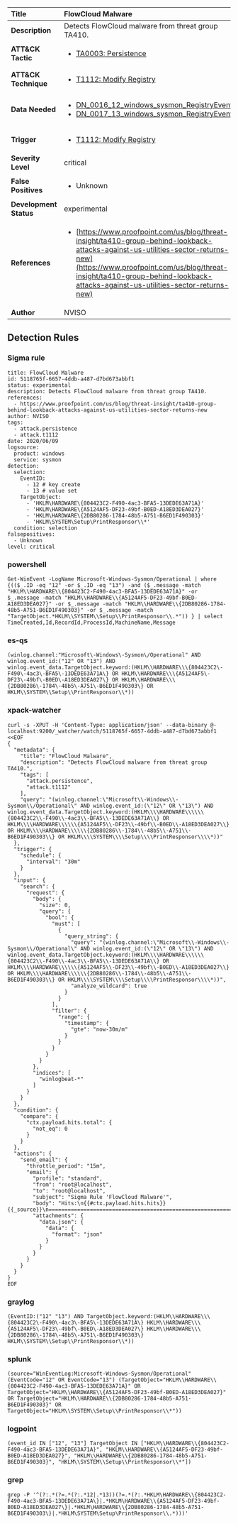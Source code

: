 | Title                    | FlowCloud Malware       |
|:-------------------------|:------------------|
| **Description**          | Detects FlowCloud malware from threat group TA410. |
| **ATT&amp;CK Tactic**    |  <ul><li>[TA0003: Persistence](https://attack.mitre.org/tactics/TA0003)</li></ul>  |
| **ATT&amp;CK Technique** | <ul><li>[T1112: Modify Registry](https://attack.mitre.org/techniques/T1112)</li></ul>  |
| **Data Needed**          | <ul><li>[DN_0016_12_windows_sysmon_RegistryEvent](../Data_Needed/DN_0016_12_windows_sysmon_RegistryEvent.md)</li><li>[DN_0017_13_windows_sysmon_RegistryEvent](../Data_Needed/DN_0017_13_windows_sysmon_RegistryEvent.md)</li></ul>  |
| **Trigger**              | <ul><li>[T1112: Modify Registry](../Triggers/T1112.md)</li></ul>  |
| **Severity Level**       | critical |
| **False Positives**      | <ul><li>Unknown</li></ul>  |
| **Development Status**   | experimental |
| **References**           | <ul><li>[https://www.proofpoint.com/us/blog/threat-insight/ta410-group-behind-lookback-attacks-against-us-utilities-sector-returns-new](https://www.proofpoint.com/us/blog/threat-insight/ta410-group-behind-lookback-attacks-against-us-utilities-sector-returns-new)</li></ul>  |
| **Author**               | NVISO |


## Detection Rules

### Sigma rule

```
title: FlowCloud Malware
id: 5118765f-6657-4ddb-a487-d7bd673abbf1
status: experimental
description: Detects FlowCloud malware from threat group TA410.
references:
  - https://www.proofpoint.com/us/blog/threat-insight/ta410-group-behind-lookback-attacks-against-us-utilities-sector-returns-new
author: NVISO
tags:
  - attack.persistence
  - attack.t1112
date: 2020/06/09
logsource:
  product: windows
  service: sysmon
detection:
  selection:
    EventID:
      - 12 # key create
      - 13 # value set
    TargetObject:
      - 'HKLM\HARDWARE\{804423C2-F490-4ac3-BFA5-13DEDE63A71A}'
      - 'HKLM\HARDWARE\{A5124AF5-DF23-49bf-B0ED-A18ED3DEA027}'
      - 'HKLM\HARDWARE\{2DB80286-1784-48b5-A751-B6ED1F490303}'
      - 'HKLM\SYSTEM\Setup\PrintResponsor\\*'
  condition: selection
falsepositives:
  - Unknown
level: critical

```





### powershell
    
```
Get-WinEvent -LogName Microsoft-Windows-Sysmon/Operational | where {(($_.ID -eq "12" -or $_.ID -eq "13") -and ($_.message -match "HKLM\\HARDWARE\\{804423C2-F490-4ac3-BFA5-13DEDE63A71A}" -or $_.message -match "HKLM\\HARDWARE\\{A5124AF5-DF23-49bf-B0ED-A18ED3DEA027}" -or $_.message -match "HKLM\\HARDWARE\\{2DB80286-1784-48b5-A751-B6ED1F490303}" -or $_.message -match "TargetObject.*HKLM\\SYSTEM\\Setup\\PrintResponsor\\.*")) } | select TimeCreated,Id,RecordId,ProcessId,MachineName,Message
```


### es-qs
    
```
(winlog.channel:"Microsoft\-Windows\-Sysmon\/Operational" AND winlog.event_id:("12" OR "13") AND winlog.event_data.TargetObject.keyword:(HKLM\\HARDWARE\\\{804423C2\-F490\-4ac3\-BFA5\-13DEDE63A71A\} OR HKLM\\HARDWARE\\\{A5124AF5\-DF23\-49bf\-B0ED\-A18ED3DEA027\} OR HKLM\\HARDWARE\\\{2DB80286\-1784\-48b5\-A751\-B6ED1F490303\} OR HKLM\\SYSTEM\\Setup\\PrintResponsor\\*))
```


### xpack-watcher
    
```
curl -s -XPUT -H 'Content-Type: application/json' --data-binary @- localhost:9200/_watcher/watch/5118765f-6657-4ddb-a487-d7bd673abbf1 <<EOF
{
  "metadata": {
    "title": "FlowCloud Malware",
    "description": "Detects FlowCloud malware from threat group TA410.",
    "tags": [
      "attack.persistence",
      "attack.t1112"
    ],
    "query": "(winlog.channel:\"Microsoft\\-Windows\\-Sysmon\\/Operational\" AND winlog.event_id:(\"12\" OR \"13\") AND winlog.event_data.TargetObject.keyword:(HKLM\\\\HARDWARE\\\\\\{804423C2\\-F490\\-4ac3\\-BFA5\\-13DEDE63A71A\\} OR HKLM\\\\HARDWARE\\\\\\{A5124AF5\\-DF23\\-49bf\\-B0ED\\-A18ED3DEA027\\} OR HKLM\\\\HARDWARE\\\\\\{2DB80286\\-1784\\-48b5\\-A751\\-B6ED1F490303\\} OR HKLM\\\\SYSTEM\\\\Setup\\\\PrintResponsor\\\\*))"
  },
  "trigger": {
    "schedule": {
      "interval": "30m"
    }
  },
  "input": {
    "search": {
      "request": {
        "body": {
          "size": 0,
          "query": {
            "bool": {
              "must": [
                {
                  "query_string": {
                    "query": "(winlog.channel:\"Microsoft\\-Windows\\-Sysmon\\/Operational\" AND winlog.event_id:(\"12\" OR \"13\") AND winlog.event_data.TargetObject.keyword:(HKLM\\\\HARDWARE\\\\\\{804423C2\\-F490\\-4ac3\\-BFA5\\-13DEDE63A71A\\} OR HKLM\\\\HARDWARE\\\\\\{A5124AF5\\-DF23\\-49bf\\-B0ED\\-A18ED3DEA027\\} OR HKLM\\\\HARDWARE\\\\\\{2DB80286\\-1784\\-48b5\\-A751\\-B6ED1F490303\\} OR HKLM\\\\SYSTEM\\\\Setup\\\\PrintResponsor\\\\*))",
                    "analyze_wildcard": true
                  }
                }
              ],
              "filter": {
                "range": {
                  "timestamp": {
                    "gte": "now-30m/m"
                  }
                }
              }
            }
          }
        },
        "indices": [
          "winlogbeat-*"
        ]
      }
    }
  },
  "condition": {
    "compare": {
      "ctx.payload.hits.total": {
        "not_eq": 0
      }
    }
  },
  "actions": {
    "send_email": {
      "throttle_period": "15m",
      "email": {
        "profile": "standard",
        "from": "root@localhost",
        "to": "root@localhost",
        "subject": "Sigma Rule 'FlowCloud Malware'",
        "body": "Hits:\n{{#ctx.payload.hits.hits}}{{_source}}\n================================================================================\n{{/ctx.payload.hits.hits}}",
        "attachments": {
          "data.json": {
            "data": {
              "format": "json"
            }
          }
        }
      }
    }
  }
}
EOF

```


### graylog
    
```
(EventID:("12" "13") AND TargetObject.keyword:(HKLM\\HARDWARE\\\{804423C2\-F490\-4ac3\-BFA5\-13DEDE63A71A\} HKLM\\HARDWARE\\\{A5124AF5\-DF23\-49bf\-B0ED\-A18ED3DEA027\} HKLM\\HARDWARE\\\{2DB80286\-1784\-48b5\-A751\-B6ED1F490303\} HKLM\\SYSTEM\\Setup\\PrintResponsor\\*))
```


### splunk
    
```
(source="WinEventLog:Microsoft-Windows-Sysmon/Operational" (EventCode="12" OR EventCode="13") (TargetObject="HKLM\\HARDWARE\\{804423C2-F490-4ac3-BFA5-13DEDE63A71A}" OR TargetObject="HKLM\\HARDWARE\\{A5124AF5-DF23-49bf-B0ED-A18ED3DEA027}" OR TargetObject="HKLM\\HARDWARE\\{2DB80286-1784-48b5-A751-B6ED1F490303}" OR TargetObject="HKLM\\SYSTEM\\Setup\\PrintResponsor\\*"))
```


### logpoint
    
```
(event_id IN ["12", "13"] TargetObject IN ["HKLM\\HARDWARE\\{804423C2-F490-4ac3-BFA5-13DEDE63A71A}", "HKLM\\HARDWARE\\{A5124AF5-DF23-49bf-B0ED-A18ED3DEA027}", "HKLM\\HARDWARE\\{2DB80286-1784-48b5-A751-B6ED1F490303}", "HKLM\\SYSTEM\\Setup\\PrintResponsor\\*"])
```


### grep
    
```
grep -P '^(?:.*(?=.*(?:.*12|.*13))(?=.*(?:.*HKLM\HARDWARE\\{804423C2-F490-4ac3-BFA5-13DEDE63A71A\}|.*HKLM\HARDWARE\\{A5124AF5-DF23-49bf-B0ED-A18ED3DEA027\}|.*HKLM\HARDWARE\\{2DB80286-1784-48b5-A751-B6ED1F490303\}|.*HKLM\SYSTEM\Setup\PrintResponsor\\.*)))'
```



